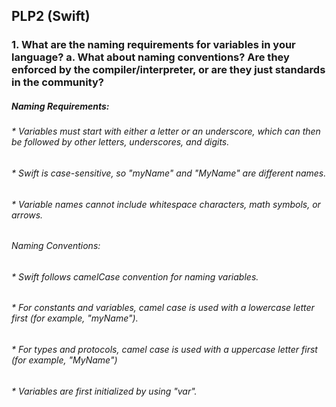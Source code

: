 ## PLP2 (Swift)

### 1. What are the naming requirements for variables in your language? a. What about naming conventions? Are they enforced by the compiler/interpreter, or are they just standards in the community?

##### Naming Requirements:
###### * Variables must start with either a letter or an underscore, which can then be followed by other letters, underscores, and digits. 
###### * Swift is case-sensitive, so "myName" and "MyName" are different names. 
###### * Variable names cannot include whitespace characters, math symbols, or arrows.
###### Naming Conventions: 
###### * Swift follows camelCase convention for naming variables. 
###### * For constants and variables, camel case is used with a lowercase letter first (for example, "myName").
###### * For types and protocols, camel case is used with a uppercase letter first (for example, "MyName")
###### * Variables are first initialized by using "var".
